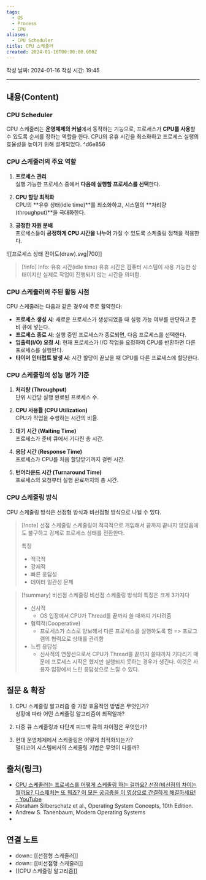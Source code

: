 ```yaml
---
tags:
  - OS
  - Process
  - CPU
aliases:
  - CPU Scheduler
title: CPU 스케줄러
created: 2024-01-16T00:00:00.000Z
---
```

작성 날짜: 2024-01-16
작성 시간: 19:45


----
## 내용(Content)
### CPU Scheduler
CPU 스케줄러는 **운영체제의 커널**에서 동작하는 기능으로, 프로세스가 **CPU를 사용**할 수 있도록 순서를 정하는 역할을 한다. CPU의 유휴 시간을 최소화하고 프로세스 실행의 효율성을 높이기 위해 설계되었다. ^d6e856

### CPU 스케줄러의 주요 역할

1. **프로세스 관리**  
   실행 가능한 프로세스 중에서 **다음에 실행할 프로세스를 선택**한다.

2. **CPU 할당 최적화**  
   CPU의 **유휴 상태(idle time)**를 최소화하고, 시스템의 **처리량(throughput)**을 극대화한다.

3. **공정한 자원 분배**  
   프로세스들이 **공정하게 CPU 시간을 나누어** 가질 수 있도록 스케줄링 정책을 적용한다.



![[프로세스 상태 전이도(draw).svg|700]]

>[!info] Info: 유휴 시간(idle time)
>유휴 시간은 컴퓨터 시스템이 사용 가능한 상태이지만 실제로 작업이 진행되지 않는 시간을 의미함.

### CPU 스케줄러의 주된 활동 시점

CPU 스케줄러는 다음과 같은 경우에 주로 활약한다:

- **프로세스 생성 시**: 새로운 프로세스가 생성되었을 때 실행 가능 여부를 판단하고 준비 큐에 넣는다.
- **프로세스 종료 시**: 실행 중인 프로세스가 종료되면, 다음 프로세스를 선택한다.
- **입출력(I/O) 요청 시**: 현재 프로세스가 I/O 작업을 요청하여 CPU를 반환하면 다른 프로세스를 실행한다.
- **타이머 인터럽트 발생 시**: 시간 할당이 끝났을 때 CPU를 다른 프로세스에 할당한다.

### CPU 스케줄링의 성능 평가 기준

1. **처리량 (Throughput)**  
   단위 시간당 실행 완료된 프로세스 수.

2. **CPU 사용률 (CPU Utilization)**  
   CPU가 작업을 수행하는 시간의 비율.

3. **대기 시간 (Waiting Time)**  
   프로세스가 준비 큐에서 기다린 총 시간.

4. **응답 시간 (Response Time)**  
   프로세스가 CPU를 처음 할당받기까지 걸린 시간.

5. **턴어라운드 시간 (Turnaround Time)**  
   프로세스의 요청부터 실행 완료까지의 총 시간.


### CPU 스케줄링 방식

CPU 스케줄링 방식은 선점형 방식과 비선점형 방식으로 나뉠 수 있다.

>[!note] 선점 스케줄링
>스케줄링이 적극적으로 개입해서 끝까지 끝나지 않았음에도 불구하고 강제로 프로세스 상태를 전환한다.
>
>특징
>- 적극적
>- 강제적
>- 빠른 응답성
>- 데이터 일관성 문제
>
>

>[!summary] 비선점 스케줄링
> 비선점 스케줄링 방식의 특징은 크게 3가지다
> - 신사적
> 	- OS 입장에서 CPU가 Thread를 끝까지 쓸 때까지 기다려줌
> - 협력적(Cooperative)
> 	- 프로세스가 스스로 양보해서 다른 프로세스를 실행하도록 함 => 프로그램의 협력으로 상태를 관리함
> - 느린 응답성
> 	- 신사적의 연장선으로서 CPU가 Thread를 끝까지 쓸때까지 기다리기 때문에 프로세스 시작은 했지만 실행되지 못하는 경우가 생긴다. 이것은 사용자 입장에서 느린 응답성으로 느낄 수 있다.


## 질문 & 확장

1. CPU 스케줄링 알고리즘 중 가장 효율적인 방법은 무엇인가?  
   상황에 따라 어떤 스케줄링 알고리즘이 최적일까?

2. 다중 큐 스케줄링과 다단계 피드백 큐의 차이점은 무엇인가?

3. 현대 운영체제에서 스케줄링은 어떻게 최적화되는가?  
   멀티코어 시스템에서의 스케줄링 기법은 무엇이 다를까?

## 출처(링크)
- [CPU 스케줄러는 프로세스를 어떻게 스케줄링 하는 걸까요? 선점/비선점의 차이는 뭘까요? 디스패처는 또 뭐죠? 이 모든 궁금증을 이 영상으로 간결하게 해결하세요! - YouTube](https://www.youtube.com/watch?v=LgEY4ghpTJI)
- Abraham Silberschatz et al., Operating System Concepts, 10th Edition.
- Andrew S. Tanenbaum, Modern Operating Systems
- 
## 연결 노트

- down:: [[선점형 스케줄러]]
- down:: [[비선점형 스케줄러]]
- [[CPU 스케줄링 알고리즘]]









